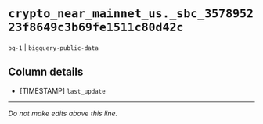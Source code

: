 # `crypto_near_mainnet_us._sbc_357895223f8649c3b69fe1511c80d42c`
`bq-1` | `bigquery-public-data`

## Column details
* [TIMESTAMP] `last_update`

-------------------------------------------------------------------------------
*Do not make edits above this line.*
